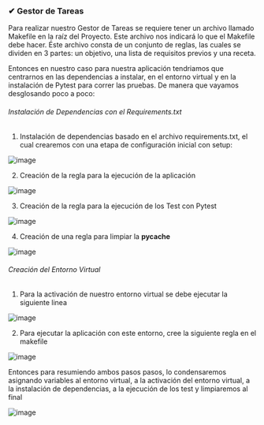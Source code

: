 ### ✔ Gestor de Tareas

Para realizar nuestro Gestor de Tareas se requiere tener un archivo llamado Makefile en la raíz del Proyecto. Este archivo nos indicará lo que el Makefile debe hacer. Éste archivo consta de un conjunto de reglas, las cuales se dividen en 3 partes: un objetivo, una lista de requisitos previos y una receta.

Entonces en nuestro caso para nuestra aplicación tendriamos que centrarnos en las dependencias a instalar, en el entorno virtual y en la instalación de Pytest para correr las pruebas. De manera que vayamos desglosando poco a poco:

###### Instalación de Dependencias con el Requirements.txt

1) Instalación de dependencias basado en el archivo requirements.txt, el cual crearemos con una etapa de configuración inicial con setup:

![image](https://user-images.githubusercontent.com/116747654/203596440-2f797db9-3bd5-4894-9bbb-8f877d092262.png)

2) Creación de la regla para la ejecución de la aplicación 

![image](https://user-images.githubusercontent.com/116747654/203596901-efd705b6-c387-4a37-bb89-dfae9aec7fbd.png)

3) Creación de la regla para la ejecución de los Test con Pytest

![image](https://user-images.githubusercontent.com/116747654/203610766-0fce83c9-06ed-46a3-876a-3d49358748d5.png)

4) Creación de una regla para limpiar la __pycache__

![image](https://user-images.githubusercontent.com/116747654/203597943-8ed0cba1-c0c6-4394-9b4d-3ef1c0ab5f50.png)

######  Creación del Entorno Virtual 

1) Para la activación de nuestro entorno virtual se debe ejecutar la siguiente linea

![image](https://user-images.githubusercontent.com/116747654/203604501-4cc7e80f-7e34-49e5-805a-a78fa179805c.png)

2) Para ejecutar la aplicación con este entorno, cree la siguiente regla en el makefile

![image](https://user-images.githubusercontent.com/116747654/203605717-50d9afda-489b-4ddd-b1c3-97bd527e9331.png)


Entonces para resumiendo ambos pasos pasos, lo condensaremos asignando variables al entorno virtual, a la activación del entorno virtual, a la instalación de dependencias, a la ejecución de los test y limpiaremos al final

![image](https://user-images.githubusercontent.com/116747654/203609892-5ee45a96-3d9b-4b04-b1a2-2034a9cdfd67.png)

